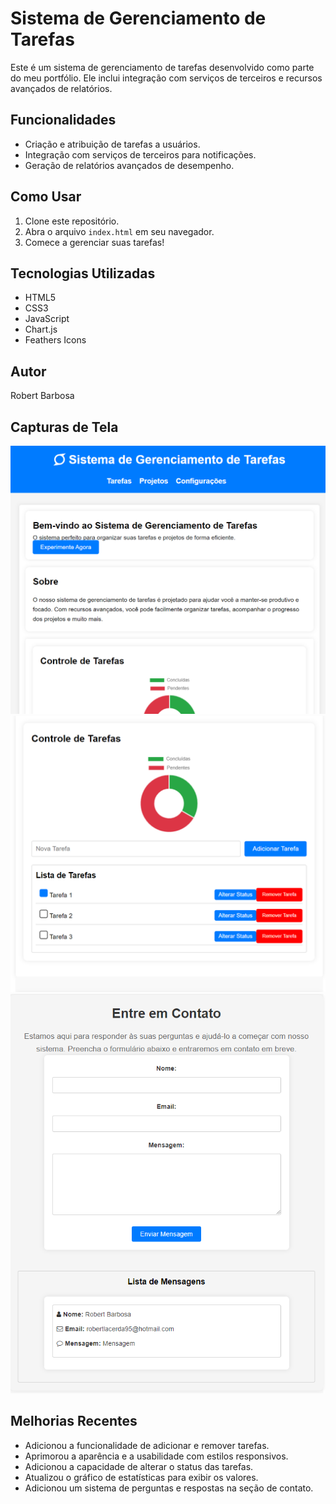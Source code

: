 # Sistema de Gerenciamento de Tarefas

Este é um sistema de gerenciamento de tarefas desenvolvido como parte do meu portfólio. Ele inclui integração com serviços de terceiros e recursos avançados de relatórios.

## Funcionalidades

- Criação e atribuição de tarefas a usuários.
- Integração com serviços de terceiros para notificações.
- Geração de relatórios avançados de desempenho.

## Como Usar

1. Clone este repositório.
2. Abra o arquivo `index.html` em seu navegador.
3. Comece a gerenciar suas tarefas!

## Tecnologias Utilizadas

- HTML5
- CSS3
- JavaScript
- Chart.js
- Feathers Icons

## Autor

Robert Barbosa

## Capturas de Tela

![Captura de Tela 1](screenshot2.png)
![Captura de Tela 2](screenshot1.png)
![Captura de Tela 3](screenshot3.png)

## Melhorias Recentes

- Adicionou a funcionalidade de adicionar e remover tarefas.
- Aprimorou a aparência e a usabilidade com estilos responsivos.
- Adicionou a capacidade de alterar o status das tarefas.
- Atualizou o gráfico de estatísticas para exibir os valores.
- Adicionou um sistema de perguntas e respostas na seção de contato.

